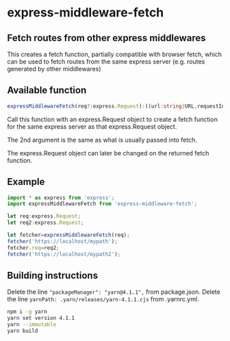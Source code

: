 # express-middleware-fetch

## Fetch routes from other express middlewares

This creates a fetch function, partially compatible with browser fetch, which can be used to fetch routes from the same express server (e.g. routes generated by other middlewares)

## Available function

```typescript
expressMiddlewareFetch(req?:express.Request):((url:string|URL,requestInit?:RequestInit)=>Promise<Response>)&{req:express.Request}
```

Call this function with an express.Request object to create a fetch function for the same express server as that express.Request object.

The 2nd argument is the same as what is usually passed into fetch.

The express.Request object can later be changed on the returned fetch function.

## Example

```typescript
import * as express from 'express';
import expressMiddlewareFetch from 'express-middleware-fetch';

let req:express.Request;
let req2:express.Request;

let fetcher=expressMiddlewareFetch(req);
fetcher('https://localhost/mypath');
fetcher.req=req2;
fetcher('https://localhost/mypath2');
```

## Building instructions

Delete the line ```"packageManager": "yarn@4.1.1",``` from package.json.
Delete the line ```yarnPath: .yarn/releases/yarn-4.1.1.cjs``` from .yarnrc.yml.

```bash
npm i -g yarn
yarn set version 4.1.1
yarn --immutable
yarn build
```